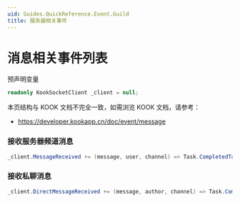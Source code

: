 ```yaml
---
uid: Guides.QuickReference.Event.Guild
title: 服务器相关事件
---
```


# 消息相关事件列表

预声明变量

```csharp
readonly KookSocketClient _client = null;
```

本页结构与 KOOK 文档不完全一致，如需浏览 KOOK 文档，请参考：
* <https://developer.kookapp.cn/doc/event/message>

### 接收服务器频道消息

```csharp
_client.MessageReceived += (message, user, channel) => Task.CompletedTask;
```

### 接收私聊消息

```csharp
_client.DirectMessageReceived += (message, author, channel) => Task.CompletedTask;
```
